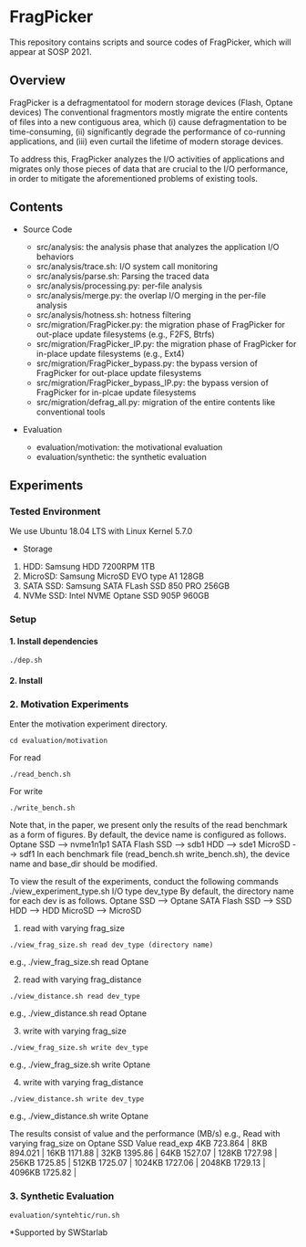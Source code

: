 # FragPicker
This repository contains scripts and source codes of FragPicker, which will appear at SOSP 2021.

## Overview
FragPicker is a defragmentatool for modern storage devices (Flash, Optane devices)
The conventional fragmentors mostly migrate the entire contents of files into a new contiguous area, which (i) cause defragmentation to be time-consuming, (ii) significantly degrade the performance of co-running applications, and (iii) even curtail the lifetime of modern storage devices.

To address this, FragPicker analyzes the I/O activities of applications and migrates only those pieces of data that are crucial to the I/O performance, in order to mitigate the aforementioned problems of existing tools.

## Contents
* Source Code
	- src/analysis: the analysis phase that analyzes the application I/O behaviors
	- src/analysis/trace.sh: I/O system call monitoring
	- src/analysis/parse.sh: Parsing the traced data
	- src/analysis/processing.py: per-file analysis
	- src/analysis/merge.py: the overlap I/O merging in the per-file analysis
	- src/analysis/hotness.sh: hotness filtering
	- src/migration/FragPicker.py: the migration phase of FragPicker for out-place update filesystems (e.g., F2FS, Btrfs)
	- src/migration/FragPicker_IP.py: the migration phase of FragPicker for in-place update filesystems (e.g., Ext4)
	- src/migration/FragPicker_bypass.py: the bypass version of FragPicker for out-place update filesystems
	- src/migration/FragPicker_bypass_IP.py: the bypass version of FragPicker for in-plcae update filesystems
	- src/migration/defrag_all.py: migration of the entire contents like conventional tools

* Evaluation
	- evaluation/motivation: the motivational evaluation
	- evaluation/synthetic: the synthetic evaluation

## Experiments
### Tested Environment
We use Ubuntu 18.04 LTS with Linux Kernel 5.7.0
* Storage
1) HDD: Samsung HDD 7200RPM 1TB
2) MicroSD: Samsung MicroSD EVO type A1 128GB
3) SATA SSD: Samsung SATA FLash SSD 850 PRO 256GB
4) NVMe SSD: Intel NVME Optane SSD 905P 960GB

### Setup
#### 1. Install dependencies
```
./dep.sh
```

#### 2. Install 

### 2. Motivation Experiments
Enter the motivation experiment directory.
```
cd evaluation/motivation
```

For read
```
./read_bench.sh
```

For write
```
./write_bench.sh
```

Note that, in the paper, we present only the results of the read benchmark as a form of figures.
By default, the device name is configured as follows.
Optane SSD --> nvme1n1p1
SATA Flash SSD --> sdb1
HDD --> sde1
MicroSD --> sdf1
In each benchmark file (read_bench.sh write_bench.sh), the device name and base_dir should be modified.

To view the result of the experiments, conduct the following commands
./view_experiment_type.sh I/O type dev_type
By default, the directory name for each dev is as follows.
Optane SSD --> Optane
SATA Flash SSD --> SSD
HDD --> HDD
MicroSD --> MicroSD

1. read with varying frag_size
```
./view_frag_size.sh read dev_type (directory name)
```
e.g., ./view_frag_size.sh read Optane

2. read with varying frag_distance
```
./view_distance.sh read dev_type
```
e.g., ./view_distance.sh read Optane

3. write with varying frag_size
```
./view_frag_size.sh write dev_type
```
e.g., ./view_frag_size.sh write Optane

4. write with varying frag_distance
```
./view_distance.sh write dev_type
```
e.g., ./view_distance.sh write Optane

The results consist of value and the performance (MB/s)
e.g., Read with varying frag_size on Optane SSD
Value          read_exp
4KB             723.864     |
8KB             894.021     |
16KB            1171.88     |
32KB            1395.86     |
64KB            1527.07     |
128KB           1727.98     |
256KB           1725.85     |
512KB           1725.07     |
1024KB          1727.06     |
2048KB          1729.13     |
4096KB          1725.82     |


### 3. Synthetic Evaluation
```
evaluation/syntehtic/run.sh
```


*Supported by SWStarlab
